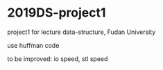 # 2019DS-project1
 project1 for lecture data-structure, Fudan University

use huffman code

to be improved: io speed, stl speed

